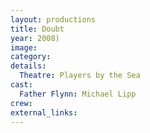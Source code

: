 ```yaml
---
layout: productions
title: Doubt
year: 2008)
image:
category:
details:
  Theatre: Players by the Sea
cast:
  Father Flynn: Michael Lipp
crew:
external_links:
---
```

